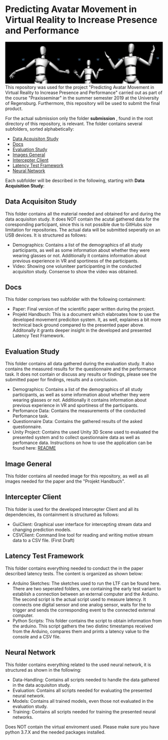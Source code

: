 # Predicting Avatar Movement in Virtual Reality to Increase Presence and Performance
![Starting Scene](https://github.com/Cele3x/practical-seminar/blob/master/submission/Images%20General/teaser.PNG)
This repository was used for the project "Predicting Avatar Movement in Virtual Reality to Increase Presence and Performance" carried out as part of the course "Praxisseminar" in the summer semester 2019 at the University of Regensburg. 
Furthermore, this repository will be used to submit the final product. 

For the actual submission only the folder __submission__ , found in the root directory of this repository, is relevant. The folder contains several subfolders, sorted alphabetically: 
- [Data Acquisiton Study](https://github.com/Cele3x/practical-seminar/tree/master/submission/Data%20Acquisiton%20Study)
- [Docs](https://github.com/Cele3x/practical-seminar/tree/master/submission/Docs)
- [Evaluation Study](https://github.com/Cele3x/practical-seminar/tree/master/submission/Evaluation%Study)
- [Images General](https://github.com/Cele3x/practical-seminar/tree/master/submission/Images%General)
- [Intercepter Client](https://github.com/Cele3x/practical-seminar/tree/master/submission/Intercepter%Client)
- [Latency Test Framework](https://github.com/Cele3x/practical-seminar/tree/master/submission/Latency%Test%Framework)
- [Neural Network](https://github.com/Cele3x/practical-seminar/tree/master/submission/Neural%Network)


Each subfolder will be described in the following, starting with __Data Acquisition Study__: 

## Data Acquisiton Study
This folder contains all the material needed and obtained for and during the data acquisiton study. It does NOT contain the acutal gathered data for the coresponding participant, since this is not possible due to GitHubs size limitation for repositories. The actual data will be submitted seperatly on an USB devices. It is structured as follows: 
- Demographics: Contains a list of the demographics of all study participants, as well as some information about whether they were wearing glasses or not. Additionally it contains information about previous experience in VR and sportiness of the participants. 
- Video: Showing one voluniteer participanting in the conducted acquisiton study. Consense to show the video was obtained. 


## Docs 
This folder comprises two subfolder with the following containment:
- Paper: Final version of the scientific paper written during the project. 
- Projekt Handbuch: This is a document which elabroates how to use the developed movement prediciton system. It, as well, explaines a bit more technical back ground compared to the presented paper above. Additonally it grants deeper insight in the developed and presented Latency Test Framework. 

## Evaluation Study 
This folder contains all data gathered during the evaluation study. It also contains the measured results for the questionnaire and the performance task. It does not contain or discuss any results or findings, please see the submitted paper for findings, results and a conclusion. 
- Demographics: Contains a list of the demographics of all study participants, as well as some information about whether they were wearing glasses or not. Additionally it contains information about previous experience in VR and sportiness of the participants.
- Perfomance Data: Contains the measurements of the conducted Perfomance task. 
- Questionnaire Data: Contains the gathered results of the asked questionnaire. 
- Unity Project: Contains the used Unity 3D Scene used to evaluated the presented system and to collect questionnaire data as well as perfomance data. Instructions on how to use the application can be found here: [README](https://github.com/Cele3x/practical-seminar/tree/master/04-user-study/src/README.md)

## Image General
This folder contains all needed image for this repository, as well as all images needed for the paper and the "Projekt Handbuch". 

## Intercepter Client
This folder is used for the developed Intercepter Client and all its dependencies, its containment is structured as follows: 
- GuiClient: Graphical user interface for intercepting stream data and changing prediction models.
- CSVClient: Command line tool for reading and writing motive stream data to a CSV file. (First Draft)


## Latency Test Framework
This folder contains everything needed to conduct the in the paper described latency tests. The content is organized as shown below:
- Arduino Sketches: The sketches used to run the LTF can be found here. There are two seperated folders, one containing the early test variant to establish a connection between an external computer and the Arduino. The second script is the actual script used to measure latency. It connects one digital sensor and one analog sensor, waits for the to trigger and sends the corresponding event to the connected external computer. 
- Python Scripts: This folder contains the script to obtain information from the arduino. This script gathers the two distinc timestamps received from the Arduino, compares them and prints a latency value to the console and a CSV file. 

## Neural Network 
This folder contains everything related to the used neural network, it is structured as shown in the following: 
- Data-Handling: Contains all scripts needed to handle the data gathered in the data acquisiton study. 
- Evaluation: Contains all scripts needed for evaluating the presented neural network. 
- Models: Contains all trained models, even those not evaluated in the evaluation study. 
- Training: Contains all scripts needed for training the presented neural networks. 

Does NOT contain the virtual enviroment used. Please make sure you have python 3.7.X and the needed packages installed. 
